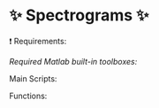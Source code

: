 # **:sparkles: Spectrograms :sparkles:**


:exclamation: Requirements:


_Required Matlab built-in toolboxes:_


Main Scripts:

Functions:

